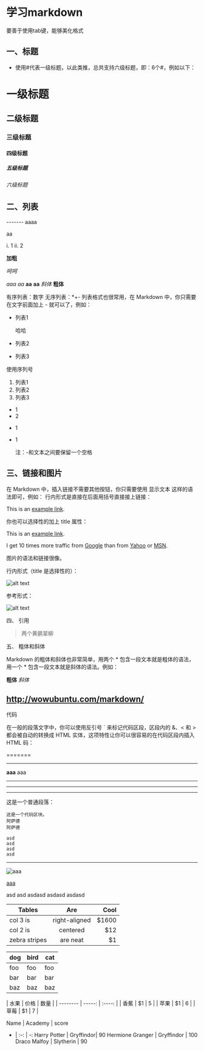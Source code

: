 # 学习markdown
要善于使用tab键，能够美化格式
## 一、标题
- 使用#代表一级标题，以此类推，总共支持六级标题，即：6个#，例如以下：

# 一级标题
## 二级标题
### 三级标题
#### 四级标题
##### 五级标题
###### 六级标题

## 二、列表

------- aaaa
  
aa

  i. 1
  ii. 2

 **加粗** 

_呵呵_

_aaa_ *aa* **aa** __aa__ _斜体_ __粗体__



有序列表：数字 无序列表：*+-
列表格式也很常用，在 Markdown 中，你只需要在文字前面加上 - 就可以了，例如：

- 列表1

  哈哈

- 列表2
- 列表3

使用序列号

1. 列表1
2. 列表2
3. 列表3

* 1
* 2
+ 1
+ 1


  注：-和文本之间要保留一个空格
  
## 三、链接和图片
在 Markdown 中，插入链接不需要其他按钮，你只需要使用 显示文本 这样的语法即可，例如：
行内形式是直接在后面用括号直接接上链接：

This is an [example link](http://example.com/).

你也可以选择性的加上 title 属性：

This is an [example link](http://example.com/ "With a Title").

I get 10 times more traffic from [Google][1] than from
[Yahoo][2] or [MSN][3].

[1]: http://google.com/ "Google"
[2]: http://search.yahoo.com/ "Yahoo Search"
[3]: http://search.msn.com/ "MSN Search"

图片的语法和链接很像。

行内形式（title 是选择性的）：

![alt text](/path/to/img.jpg "Title")

参考形式：

![alt text][id]

[id]: /path/to/img.jpg "Title"

四、 引用
> 两个黄鹂翠柳

五、 粗体和斜体

Markdown 的粗体和斜体也非常简单，用两个 * 包含一段文本就是粗体的语法，用一个 * 包含一段文本就是斜体的语法。例如：

**粗体**
*斜体*

## http://wowubuntu.com/markdown/

代码

在一般的段落文字中，你可以使用反引号 ` 来标记代码区段，区段内的 &、< 和 > 都会被自动的转换成 HTML 实体，这项特性让你可以很容易的在代码区段内插入 HTML 码：

=======

*******

**aaa**
aaa

***

* * *

---

这是一个普通段落：

    这是一个代码区块。
    阿萨德
    阿萨德
    
~~~
asd
asd
asd
asd

~~~

***

![aaa](1111)

[aaa](http:baidu.com)

  asd
  asd
    asdasd
    asdasd
    asdasd
    
    
| Tables        | Are           | Cool  |
| ------------- |:-------------:| -----:|
| col 3 is      | right-aligned | $1600 |
| col 2 is      | centered      |   $12 |
| zebra stripes | are neat      |    $1 |



dog | bird | cat
----|------|----
foo | foo  | foo
bar | bar  | bar
baz | baz  | baz

| 水果        | 价格    |  数量  |
    | --------   | -----:   | :----: |
    | 香蕉        | $1      |   5    |
    | 苹果        | $1      |   6    |
    | 草莓        | $1      |   7    |


Name | Academy | score 
- | :-: | -: 
Harry Potter | Gryffindor| 90 
Hermione Granger | Gryffindor | 100 
Draco Malfoy | Slytherin | 90
